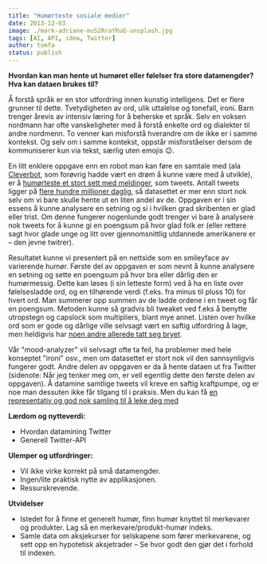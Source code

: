 ```yaml
---
title: "Humørteste sosiale medier"
date: 2013-12-03
image: ./mark-adriane-muS2RraYRuQ-unsplash.jpg
tags: [AI, API, idea, Twitter]
author: tomfa
status: publish
---
```


**Hvordan kan man hente ut humøret eller følelser fra store datamengder? Hva kan dataen brukes til?** 

Å forstå språk er en stor utfordring innen kunstig intelligens. Det er flere grunner til dette. Tvetydigheten av ord, ulik uttalelse og tonefall, ironi. Barn trenger årevis av intensiv læring for å beherske et språk. Selv en voksen nordmann har ofte vanskeligheter med å forstå enkelte ord og dialekter til andre nordmenn. To venner kan misforstå hverandre om de ikke er i samme kontekst. Og selv om i samme kontekst, oppstår misforståelser dersom de kommuniserer kun via tekst, særlig uten emojis 😉. 

En litt enklere oppgave enn en robot man kan føre en samtale med (ala [Cleverbot](http://cleverbot.com/), som forøvrig hadde vært en drøm å kunne være med å utvikle), er å [humørteste et stort sett med meldinger](http://videolectures.net/cvss08_dodds_tecolst/), som tweets. Antall tweets ligger på [flere hundre millioner daglig](https://blog.twitter.com/2011/03/numbers.html), så datasettet er mer enn stort nok selv om vi bare skulle hente ut en liten andel av de. Oppgaven er i sin essens å kunne analysere en setning og si i hvilken grad skribenten er glad eller trist. Om denne fungerer nogenlunde godt trenger vi bare å analysere nok tweets for å kunne gi en poengsum på hvor glad folk er (eller rettere sagt hvor glade unge og litt over gjennomsnittlig utdannede amerikanere er – den jevne twitrer). 

Resultatet kunne vi presentert på en nettside som en smileyface av varierende humør. Første del av oppgaven er som nevnt å kunne analysere en setning og sette en poengsum på hvor bra eller dårlig den er humørmessig. Dette kan løses (i sin letteste form) ved å ha en liste over følelsesladde ord, og en tilhørende verdi (f.eks. fra minus til pluss 10) for hvert ord. Man summerer opp summen av de ladde ordene i en tweet og får en poengsum. Metoden kunne så gradvis bli tweaket ved f.eks å benytte utropstegn og capslock som multipliers, blant mye annet. Listen over hvilke ord som er gode og dårlige ville selvsagt vært en saftig utfordring å lage, men heldigvis har [noen andre allerede tatt seg bryet](http://www.uvm.edu/~pdodds/files/papers/others/1999/bradley1999a.pdf). 

Vår "mood-analyzer" vil selvsagt ofte ta feil, ha problemer med hele konseptet "ironi" osv., men om datasettet er stort nok vil den sannsynligvis fungerer godt. Andre delen av oppgaven er da å hente dataen ut fra Twitter (sidenote: Når jeg tenker meg om, er vell egentlig dette den første delen av oppgaven). Å datamine samtlige tweets vil kreve en saftig kraftpumpe, og er noe man dessuten ikke får tilgang til i praksis. Men du kan få [en representativ og god nok samling til å leke deg med](https://sites.google.com/site/twitterresearch09/articles/datamining-twitter-part-2-accessing-the-gardenhose)

 **Lærdom og nytteverdi:**

*   Hvordan datamining Twitter
*   Generell Twitter-API

**Ulemper og utfordringer:**

*   Vil ikke virke korrekt på små datamengder.
*   Ingen/lite praktisk nytte av applikasjonen.
*   Ressurskrevende.

**Utvidelser**

*   Istedet for å finne et generelt humør, finn humør knyttet til merkevarer og produkter. Lag så en merkevare/produkt-humør indeks.
*   Samle data om aksjekurser for selskapene som fører merkevarene, og sett opp en hypotetisk aksjetrader – Se hvor godt den gjør det i forhold til indexen.
